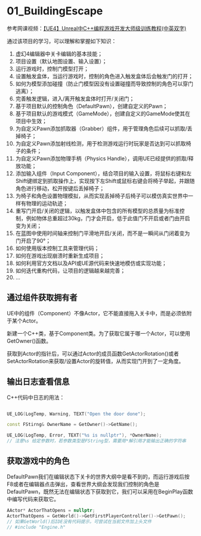# 01_BuildingEscape

参考网课视频：[【UE4】Unreal中C++编程游戏开发大师级训练教程(中英双字)](https://www.bilibili.com/video/av53738595/?p=7)

通过该项目的学习，可以理解和掌握如下知识：

1. 虚幻4编辑器中关卡编辑的基本技能；
2. 项目设置（默认地图设置、输入设置）；
3. 运行游戏时，控制门模型打开；
4. 设置触发盒体，当运行游戏时，控制的角色进入触发盒体后会触发门的打开；
5. 如何为模型添加碰撞（防止门模型因没有设置碰撞而导致控制的角色可以穿门逃离）；
6. 完善触发逻辑，进入/离开触发盒体时打开/关闭门；
7. 基于项目默认的控制角色（DefaultPawn），创建自定义的Pawn；
8. 基于项目默认的游戏模式（GameMode），创建自定义的GameMode使其在项目中生效；
9. 为自定义Pawn添加抓取器（Grabber）组件，用于管理角色后续可以抓取/丢掉椅子；
10. 为自定义Pawn添加射线检测，用于检测游戏运行时玩家是否达到可以抓取椅子的条件；
11. 为自定义Pawn添加物理手柄（Physics Handle），调用UE已经提供的抓取/释放功能；
12. 添加输入组件（Input Component），结合项目的输入设置，将鼠标右键和左Shift键绑定到抓取操作上，实现按下左Shift或鼠标右键会将椅子举起，并跟随角色进行移动，松开按键后丢掉椅子；
13. 为椅子和角色设置物理模拟，从而实现丢掉椅子后椅子可以模仿真实世界中一样有物理的运动轨迹；
14. 重写门开启/关闭的逻辑，以触发盒体中包含的所有模型的总质量为标准控制，例如物体总重超过30kg，门才会开启，低于此值门不开启或者门由开启变为关闭；
15. 在蓝图中使用时间轴来控制门平滑地开启/关闭，而不是一瞬间从门闭着变为门开启了90°；
16. 如何使用版本控制工具来管理代码；
17. 如何在游戏出现崩溃时重新生成项目；
18. 如何利用官方文档以及API或UE源代码来快速地模仿或实现功能；
19. 如何迭代重构代码，让项目的逻辑越来越完善；
20. ...

## 通过组件获取拥有者

UE中的组件（Component）不像Actor，它不能直接拖入关卡中，而是必须依附于某个Actor。

新建一个C++类，基于Component类。为了获取它属于哪一个Actor，可以使用GetOwner()函数。

获取到Actor的指针后，可以通过Actor的成员函数GetActorRotation()或者SetActorRotation来获取/设置Actor的旋转值，从而实现门开到了一定角度。

## 输出日志查看信息

C++代码中日志的用法：

```c++

UE_LOG(LogTemp, Warning, TEXT("Open the door done");

const FStirng& OwnerName = GetOwner()->GetName();

UE_LOG(LogTemp, Error, TEXT("%s is nullptr"), *OwnerName);
// 注意%s 给定参数时，若参数类型是FString型，需要用*解引用才能输出正确的字符串

```

## 获取游戏中的角色

DefaultPawn我们在编辑状态下关卡的世界大纲中是看不到的，而运行游戏后按F8或者在编辑器点击弹出，查看世界大纲会发现我们控制的角色是DefaultPawn，既然无法在编辑状态下获取到它，我们可以采用在BeginPlay函数中编写代码来获取它。

```c++
AActor* ActorThatOpens = nullptr;
ActorThatOpens = GetWorld()->GetFirstPlayerController()->GetPawn();
// 如果GetWorld()后IDE没有代码提示，可尝试在当前文件加上头文件
// #include "Engine.h"
```